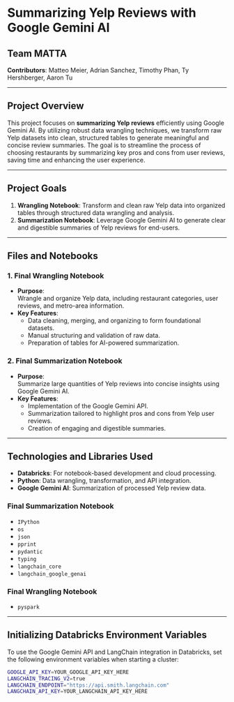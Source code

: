 # **Summarizing Yelp Reviews with Google Gemini AI**

## **Team MATTA**  
**Contributors**: Matteo Meier, Adrian Sanchez, Timothy Phan, Ty Hershberger, Aaron Tu  

---

## **Project Overview**
This project focuses on **summarizing Yelp reviews** efficiently using Google Gemini AI. By utilizing robust data wrangling techniques, we transform raw Yelp datasets into clean, structured tables to generate meaningful and concise review summaries. The goal is to streamline the process of choosing restaurants by summarizing key pros and cons from user reviews, saving time and enhancing the user experience.

---

## **Project Goals**
1. **Wrangling Notebook**: Transform and clean raw Yelp data into organized tables through structured data wrangling and analysis.
2. **Summarization Notebook**: Leverage Google Gemini AI to generate clear and digestible summaries of Yelp reviews for end-users.

---

## **Files and Notebooks**
### 1. **Final Wrangling Notebook**  
- **Purpose**:  
   Wrangle and organize Yelp data, including restaurant categories, user reviews, and metro-area information.  
- **Key Features**:  
   - Data cleaning, merging, and organizing to form foundational datasets.  
   - Manual structuring and validation of raw data.  
   - Preparation of tables for AI-powered summarization.  

### 2. **Final Summarization Notebook**  
- **Purpose**:  
   Summarize large quantities of Yelp reviews into concise insights using Google Gemini AI.  
- **Key Features**:  
   - Implementation of the Google Gemini API.  
   - Summarization tailored to highlight pros and cons from Yelp user reviews.  
   - Creation of engaging and digestible summaries.  

---

## **Technologies and Libraries Used**
- **Databricks**: For notebook-based development and cloud processing.  
- **Python**: Data wrangling, transformation, and API integration. 
- **Google Gemini AI**: Summarization of processed Yelp review data.

### **Final Summarization Notebook**
- `IPython`  
- `os`  
- `json`  
- `pprint`  
- `pydantic`  
- `typing`  
- `langchain_core`  
- `langchain_google_genai`  

### **Final Wrangling Notebook**
- `pyspark`

---

## **Initializing Databricks Environment Variables**
To use the Google Gemini API and LangChain integration in Databricks, set the following environment variables when starting a cluster:

```bash
GOOGLE_API_KEY=YOUR_GOOGLE_API_KEY_HERE
LANGCHAIN_TRACING_V2=true
LANGCHAIN_ENDPOINT="https://api.smith.langchain.com"
LANGCHAIN_API_KEY=YOUR_LANGCHAIN_API_KEY_HERE
